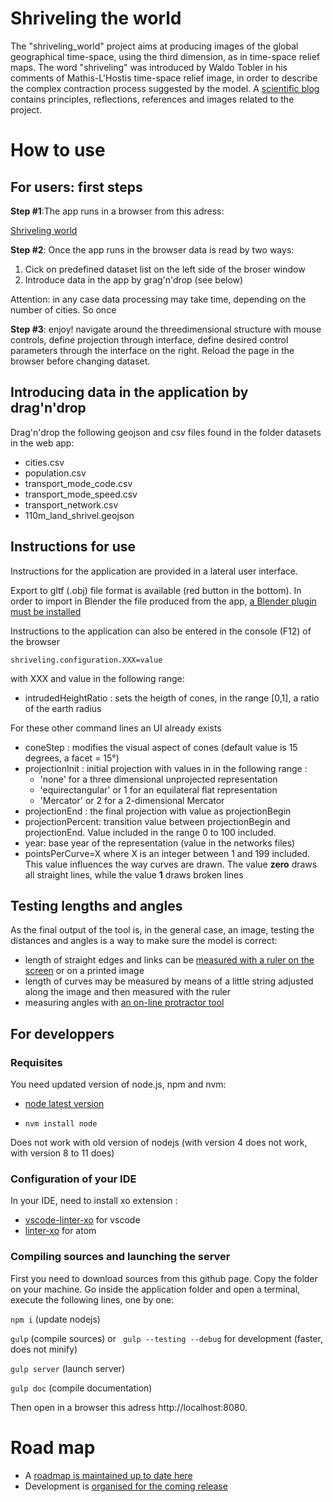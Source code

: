 # Shriveling the world

The "shriveling_world" project aims at producing images of the global geographical time-space, using the third dimension, as in time-space relief maps.
The word "shriveling" was introduced by Waldo Tobler in his comments of Mathis-L'Hostis time-space relief image, in order to describe the complex contraction process suggested by the model.
A [scientific blog](https://timespace.hypotheses.org/) contains principles, reflections, references and images related to the project.

# How to use

## For users: first steps

**Step #1**:The app runs in a browser from this adress:

[Shriveling world](https://theworldisnotflat.github.io/shriveling_world_documentation/)

**Step #2**: Once the app runs in the browser data is read by two ways:

1. Cick on predefined dataset list on the left side of the broser window
2. Introduce data in the app by grag'n'drop (see below)

Attention: in any case data processing may take time, depending on the number of cities. So once

**Step #3**: enjoy! navigate around the threedimensional structure with mouse controls, define projection through interface, define desired control parameters through the interface on the right. Reload the page in the browser before changing dataset.

## Introducing data in the application by drag'n'drop

Drag'n'drop the following geojson and csv files found in the folder datasets in the web app:

-   cities.csv
-   population.csv
-   transport_mode_code.csv
-   transport_mode_speed.csv
-   transport_network.csv
-   110m_land_shrivel.geojson

## Instructions for use

Instructions for the application are provided in a lateral user interface.

Export to gltf (.obj) file format is available (red button in the bottom). In order to import in Blender the file produced from the app, [a Blender plugin must be installed](https://github.com/ksons/gltf-blender-importer)

Instructions to the application can also be entered in the console (F12) of the browser

`shriveling.configuration.XXX=value`

with XXX and value in the following range:

-   intrudedHeightRatio : sets the heigth of cones, in the range [0,1], a ratio of the earth radius

For these other command lines an UI already exists

-   coneStep : modifies the visual aspect of cones (default value is 15 degrees, a facet = 15°)
-   projectionInit : initial projection with values in in the following range :
    -   'none' for a three dimensional unprojected representation
    -   'equirectangular' or 1 for an equilateral flat representation
    -   'Mercator' or 2 for a 2-dimensional Mercator
-   projectionEnd : the final projection with value as projectionBegin
-   projectionPercent: transition value between projectionBegin and projectionEnd. Value included in the range 0 to 100 included.
-   year: base year of the representation (value in the networks files)
-   pointsPerCurve=X where X is an integer between 1 and 199 included. This value influences the way curves are drawn. The value **zero** draws all straight lines, while the value **1** draws broken lines

## Testing lengths and angles

As the final output of the tool is, in the general case, an image, testing the distances and angles is a way to make sure the model is correct:

-   length of straight edges and links can be [measured with a ruler on the screen](https://timespace.hypotheses.org/115) or on a printed image
-   length of curves may be measured by means of a little string adjusted along the image and then measured with the ruler
-   measuring angles with [an on-line protractor tool](https://www.ginifab.com/feeds/angle_measurement/)

## For developpers

### Requisites

You need updated version of node.js, npm and nvm:

-   [node latest version](https://github.com/nodesource/distributions/blob/master/README.md#deb)

-   `nvm install node `

Does not work with old version of nodejs (with version 4 does not work, with version 8 to 11 does)

### Configuration of your IDE

In your IDE, need to install xo extension :

-   [vscode-linter-xo](https://github.com/SamVerschueren/vscode-linter-xo) for vscode
-   [linter-xo](https://github.com/xojs/atom-linter-xo) for atom

### Compiling sources and launching the server

First you need to download sources from this github page. Copy the folder on your machine.
Go inside the application folder and open a terminal, execute the following lines, one by one:

`npm i` (update nodejs)

`gulp` (compile sources) or ` gulp --testing --debug` for development (faster, does not minify)

`gulp server` (launch server)

`gulp doc` (compile documentation)

Then open in a browser this adress http://localhost:8080.

# Road map

-   A [roadmap is maintained up to date here](https://github.com/theworldisnotflat/shriveling_world/wiki)
-   Development is [organised for the coming release](https://github.com/theworldisnotflat/shriveling_world/projects)

